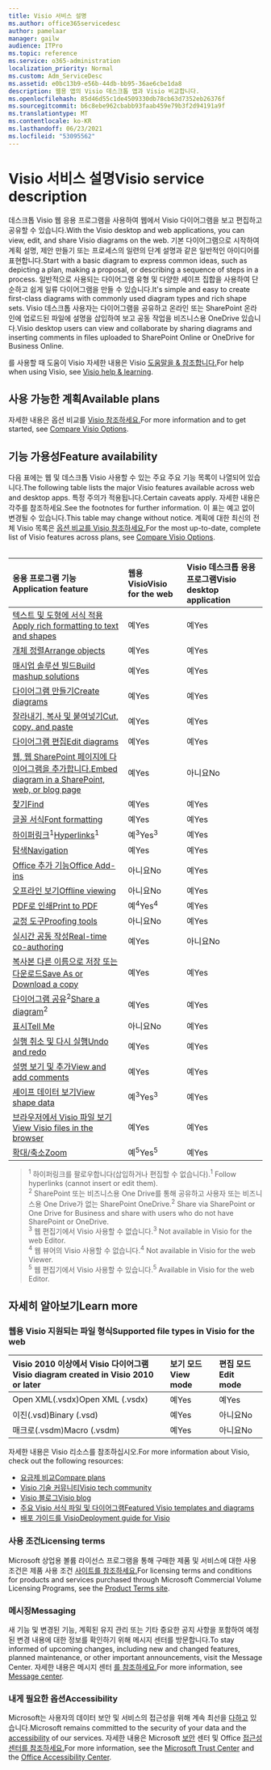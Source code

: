 ```yaml
---
title: Visio 서비스 설명
ms.author: office365servicedesc
author: pamelaar
manager: gailw
audience: ITPro
ms.topic: reference
ms.service: o365-administration
localization_priority: Normal
ms.custom: Adm_ServiceDesc
ms.assetid: e0bc13b9-e56b-44db-bb95-36ae6cbe1da8
description: 웹용 앱의 Visio 데스크톱 앱과 Visio 비교합니다.
ms.openlocfilehash: 85d46d55c1de4509330db78cb63d7352eb26376f
ms.sourcegitcommit: b6c8ebe962cbabb93faab459e79b3f2d94191a9f
ms.translationtype: MT
ms.contentlocale: ko-KR
ms.lasthandoff: 06/23/2021
ms.locfileid: "53095562"
---
```

# <a name="visio-service-description"></a><span data-ttu-id="003f6-103">Visio 서비스 설명</span><span class="sxs-lookup"><span data-stu-id="003f6-103">Visio service description</span></span>

<span data-ttu-id="003f6-104">데스크톱 Visio 웹 응용 프로그램을 사용하여 웹에서 Visio 다이어그램을 보고 편집하고 공유할 수 있습니다.</span><span class="sxs-lookup"><span data-stu-id="003f6-104">With the Visio desktop and web applications, you can view, edit, and share Visio diagrams on the web.</span></span> <span data-ttu-id="003f6-105">기본 다이어그램으로 시작하여 계획 설명, 제안 만들기 또는 프로세스의 일련의 단계 설명과 같은 일반적인 아이디어를 표현합니다.</span><span class="sxs-lookup"><span data-stu-id="003f6-105">Start with a basic diagram to express common ideas, such as depicting a plan, making a proposal, or describing a sequence of steps in a process.</span></span> <span data-ttu-id="003f6-106">일반적으로 사용되는 다이어그램 유형 및 다양한 셰이프 집합을 사용하여 단순하고 쉽게 일류 다이어그램을 만들 수 있습니다.</span><span class="sxs-lookup"><span data-stu-id="003f6-106">It's simple and easy to create first-class diagrams with commonly used diagram types and rich shape sets.</span></span> <span data-ttu-id="003f6-107">Visio 데스크톱 사용자는 다이어그램을 공유하고 온라인 또는 SharePoint 온라인에 업로드된 파일에 설명을 삽입하여 보고 공동 작업을 비즈니스용 OneDrive 있습니다.</span><span class="sxs-lookup"><span data-stu-id="003f6-107">Visio desktop users can view and collaborate by sharing diagrams and inserting comments in files uploaded to SharePoint Online or OneDrive for Business Online.</span></span>

<span data-ttu-id="003f6-108">를 사용할 때 도움이 Visio 자세한 내용은 Visio [도움말을 & 참조합니다.](https://support.office.com/visio)</span><span class="sxs-lookup"><span data-stu-id="003f6-108">For help when using Visio, see [Visio help & learning](https://support.office.com/visio).</span></span>

## <a name="available-plans"></a><span data-ttu-id="003f6-109">사용 가능한 계획</span><span class="sxs-lookup"><span data-stu-id="003f6-109">Available plans</span></span>

<span data-ttu-id="003f6-110">자세한 내용은 옵션 비교를 [Visio 참조하세요.](https://www.microsoft.com/microsoft-365/visio/microsoft-visio-plans-and-pricing-compare-visio-options)</span><span class="sxs-lookup"><span data-stu-id="003f6-110">For more information and to get started, see [Compare Visio Options](https://www.microsoft.com/microsoft-365/visio/microsoft-visio-plans-and-pricing-compare-visio-options).</span></span>
  
## <a name="feature-availability"></a><span data-ttu-id="003f6-111">기능 가용성</span><span class="sxs-lookup"><span data-stu-id="003f6-111">Feature availability</span></span>

<span data-ttu-id="003f6-112">다음 표에는 웹 및 데스크톱 Visio 사용할 수 있는 주요 주요 기능 목록이 나열되어 있습니다.</span><span class="sxs-lookup"><span data-stu-id="003f6-112">The following table lists the major Visio features available across web and desktop apps.</span></span> <span data-ttu-id="003f6-113">특정 주의가 적용됩니다.</span><span class="sxs-lookup"><span data-stu-id="003f6-113">Certain caveats apply.</span></span> <span data-ttu-id="003f6-114">자세한 내용은 각주를 참조하세요.</span><span class="sxs-lookup"><span data-stu-id="003f6-114">See the footnotes for further information.</span></span> <span data-ttu-id="003f6-115">이 표는 예고 없이 변경될 수 있습니다.</span><span class="sxs-lookup"><span data-stu-id="003f6-115">This table may change without notice.</span></span> <span data-ttu-id="003f6-116">계획에 대한 최신의 전체 Visio 목록은 [옵션 비교를 Visio 참조하세요.](https://www.microsoft.com/microsoft-365/visio/microsoft-visio-plans-and-pricing-compare-visio-options)</span><span class="sxs-lookup"><span data-stu-id="003f6-116">For the most up-to-date, complete list of Visio features across plans, see [Compare Visio Options](https://www.microsoft.com/microsoft-365/visio/microsoft-visio-plans-and-pricing-compare-visio-options).</span></span><br><br> 

| <span data-ttu-id="003f6-117">응용 프로그램 기능</span><span class="sxs-lookup"><span data-stu-id="003f6-117">Application feature</span></span> | <span data-ttu-id="003f6-118">웹용 Visio</span><span class="sxs-lookup"><span data-stu-id="003f6-118">Visio for the web</span></span> | <span data-ttu-id="003f6-119">Visio 데스크톱 응용 프로그램</span><span class="sxs-lookup"><span data-stu-id="003f6-119">Visio desktop application</span></span> |
|:-----|:-----|:-----|
|[<span data-ttu-id="003f6-120">텍스트 및 도형에 서식 적용</span><span class="sxs-lookup"><span data-stu-id="003f6-120">Apply rich formatting to text and shapes</span></span>](visio-features.md#apply-rich-formatting-to-text-and-shapes)|<span data-ttu-id="003f6-121">예</span><span class="sxs-lookup"><span data-stu-id="003f6-121">Yes</span></span> |<span data-ttu-id="003f6-122">예</span><span class="sxs-lookup"><span data-stu-id="003f6-122">Yes</span></span> |
|[<span data-ttu-id="003f6-123">개체 정렬</span><span class="sxs-lookup"><span data-stu-id="003f6-123">Arrange objects</span></span>](visio-features.md#arrange-objects)|<span data-ttu-id="003f6-124">예</span><span class="sxs-lookup"><span data-stu-id="003f6-124">Yes</span></span> |<span data-ttu-id="003f6-125">예</span><span class="sxs-lookup"><span data-stu-id="003f6-125">Yes</span></span> |
|[<span data-ttu-id="003f6-126">매시업 솔루션 빌드</span><span class="sxs-lookup"><span data-stu-id="003f6-126">Build mashup solutions</span></span>](visio-features.md#build-mashup-solutions)|<span data-ttu-id="003f6-127">예</span><span class="sxs-lookup"><span data-stu-id="003f6-127">Yes</span></span> |<span data-ttu-id="003f6-128">예</span><span class="sxs-lookup"><span data-stu-id="003f6-128">Yes</span></span> |
|[<span data-ttu-id="003f6-129">다이어그램 만들기</span><span class="sxs-lookup"><span data-stu-id="003f6-129">Create diagrams</span></span>](visio-features.md#create-diagrams)|<span data-ttu-id="003f6-130">예</span><span class="sxs-lookup"><span data-stu-id="003f6-130">Yes</span></span> |<span data-ttu-id="003f6-131">예</span><span class="sxs-lookup"><span data-stu-id="003f6-131">Yes</span></span> |
|[<span data-ttu-id="003f6-132">잘라내기, 복사 및 붙여넣기</span><span class="sxs-lookup"><span data-stu-id="003f6-132">Cut, copy, and paste</span></span>](visio-features.md#cut-copy-and-paste)|<span data-ttu-id="003f6-133">예</span><span class="sxs-lookup"><span data-stu-id="003f6-133">Yes</span></span> |<span data-ttu-id="003f6-134">예</span><span class="sxs-lookup"><span data-stu-id="003f6-134">Yes</span></span> |
|[<span data-ttu-id="003f6-135">다이어그램 편집</span><span class="sxs-lookup"><span data-stu-id="003f6-135">Edit diagrams</span></span>](visio-features.md#edit-diagrams)|<span data-ttu-id="003f6-136">예</span><span class="sxs-lookup"><span data-stu-id="003f6-136">Yes</span></span> |<span data-ttu-id="003f6-137">예</span><span class="sxs-lookup"><span data-stu-id="003f6-137">Yes</span></span> |
|[<span data-ttu-id="003f6-138">웹, 웹 SharePoint 페이지에 다이어그램을 추가합니다.</span><span class="sxs-lookup"><span data-stu-id="003f6-138">Embed diagram in a SharePoint, web, or blog page</span></span>](visio-features.md#embed-diagram-in-a-sharepoint-web-or-blog-page)|<span data-ttu-id="003f6-139">예</span><span class="sxs-lookup"><span data-stu-id="003f6-139">Yes</span></span> |<span data-ttu-id="003f6-140">아니요</span><span class="sxs-lookup"><span data-stu-id="003f6-140">No</span></span> |
|[<span data-ttu-id="003f6-141">찾기</span><span class="sxs-lookup"><span data-stu-id="003f6-141">Find</span></span>](visio-features.md#find)|<span data-ttu-id="003f6-142">예</span><span class="sxs-lookup"><span data-stu-id="003f6-142">Yes</span></span> |<span data-ttu-id="003f6-143">예</span><span class="sxs-lookup"><span data-stu-id="003f6-143">Yes</span></span> |
|[<span data-ttu-id="003f6-144">글꼴 서식</span><span class="sxs-lookup"><span data-stu-id="003f6-144">Font formatting</span></span>](visio-features.md#font-formatting)|<span data-ttu-id="003f6-145">예</span><span class="sxs-lookup"><span data-stu-id="003f6-145">Yes</span></span> |<span data-ttu-id="003f6-146">예</span><span class="sxs-lookup"><span data-stu-id="003f6-146">Yes</span></span> |
|<span data-ttu-id="003f6-147">[하이퍼링크](visio-features.md#hyperlinks)<sup>1</sup></span><span class="sxs-lookup"><span data-stu-id="003f6-147">[Hyperlinks](visio-features.md#hyperlinks)<sup>1</sup></span></span>|<span data-ttu-id="003f6-148">예<sup>3</sup></span><span class="sxs-lookup"><span data-stu-id="003f6-148">Yes<sup>3</sup></span></span>|<span data-ttu-id="003f6-149">예</span><span class="sxs-lookup"><span data-stu-id="003f6-149">Yes</span></span> |
|[<span data-ttu-id="003f6-150">탐색</span><span class="sxs-lookup"><span data-stu-id="003f6-150">Navigation</span></span>](visio-features.md#navigation)|<span data-ttu-id="003f6-151">예</span><span class="sxs-lookup"><span data-stu-id="003f6-151">Yes</span></span> |<span data-ttu-id="003f6-152">예</span><span class="sxs-lookup"><span data-stu-id="003f6-152">Yes</span></span> |
|[<span data-ttu-id="003f6-153">Office 추가 기능</span><span class="sxs-lookup"><span data-stu-id="003f6-153">Office Add-ins</span></span>](visio-features.md#office-add-ins)|<span data-ttu-id="003f6-154">아니요</span><span class="sxs-lookup"><span data-stu-id="003f6-154">No</span></span> |<span data-ttu-id="003f6-155">예</span><span class="sxs-lookup"><span data-stu-id="003f6-155">Yes</span></span> |
|[<span data-ttu-id="003f6-156">오프라인 보기</span><span class="sxs-lookup"><span data-stu-id="003f6-156">Offline viewing</span></span>](visio-features.md#offline-viewing)|<span data-ttu-id="003f6-157">아니요</span><span class="sxs-lookup"><span data-stu-id="003f6-157">No</span></span> |<span data-ttu-id="003f6-158">예</span><span class="sxs-lookup"><span data-stu-id="003f6-158">Yes</span></span> |
|[<span data-ttu-id="003f6-159">PDF로 인쇄</span><span class="sxs-lookup"><span data-stu-id="003f6-159">Print to PDF</span></span>](visio-features.md#print-to-pdf)|<span data-ttu-id="003f6-160">예<sup>4</sup></span><span class="sxs-lookup"><span data-stu-id="003f6-160">Yes<sup>4</sup></span></span>|<span data-ttu-id="003f6-161">예</span><span class="sxs-lookup"><span data-stu-id="003f6-161">Yes</span></span> |
|[<span data-ttu-id="003f6-162">교정 도구</span><span class="sxs-lookup"><span data-stu-id="003f6-162">Proofing tools</span></span>](visio-features.md#proofing-tools)|<span data-ttu-id="003f6-163">아니요</span><span class="sxs-lookup"><span data-stu-id="003f6-163">No</span></span> |<span data-ttu-id="003f6-164">예</span><span class="sxs-lookup"><span data-stu-id="003f6-164">Yes</span></span> |
|[<span data-ttu-id="003f6-165">실시간 공동 작성</span><span class="sxs-lookup"><span data-stu-id="003f6-165">Real-time co-authoring</span></span>](visio-features.md#real-time-co-authoring)|<span data-ttu-id="003f6-166">예</span><span class="sxs-lookup"><span data-stu-id="003f6-166">Yes</span></span> |<span data-ttu-id="003f6-167">아니요</span><span class="sxs-lookup"><span data-stu-id="003f6-167">No</span></span> |
|[<span data-ttu-id="003f6-168">복사본 다른 이름으로 저장 또는 다운로드</span><span class="sxs-lookup"><span data-stu-id="003f6-168">Save As or Download a copy</span></span>](visio-features.md#save-as-or-download-a-copy)|<span data-ttu-id="003f6-169">예</span><span class="sxs-lookup"><span data-stu-id="003f6-169">Yes</span></span> |<span data-ttu-id="003f6-170">예</span><span class="sxs-lookup"><span data-stu-id="003f6-170">Yes</span></span> |
|<span data-ttu-id="003f6-171">[다이어그램 공유](visio-features.md#share-a-diagram)<sup>2</sup></span><span class="sxs-lookup"><span data-stu-id="003f6-171">[Share a diagram](visio-features.md#share-a-diagram)<sup>2</sup></span></span>|<span data-ttu-id="003f6-172">예</span><span class="sxs-lookup"><span data-stu-id="003f6-172">Yes</span></span> |<span data-ttu-id="003f6-173">예</span><span class="sxs-lookup"><span data-stu-id="003f6-173">Yes</span></span> |
|[<span data-ttu-id="003f6-174">표시</span><span class="sxs-lookup"><span data-stu-id="003f6-174">Tell Me</span></span>](visio-features.md#tell-me)|<span data-ttu-id="003f6-175">아니요</span><span class="sxs-lookup"><span data-stu-id="003f6-175">No</span></span> |<span data-ttu-id="003f6-176">예</span><span class="sxs-lookup"><span data-stu-id="003f6-176">Yes</span></span> |
|[<span data-ttu-id="003f6-177">실행 취소 및 다시 실행</span><span class="sxs-lookup"><span data-stu-id="003f6-177">Undo and redo</span></span>](visio-features.md#undo-and-redo)|<span data-ttu-id="003f6-178">예</span><span class="sxs-lookup"><span data-stu-id="003f6-178">Yes</span></span> |<span data-ttu-id="003f6-179">예</span><span class="sxs-lookup"><span data-stu-id="003f6-179">Yes</span></span> |
|[<span data-ttu-id="003f6-180">설명 보기 및 추가</span><span class="sxs-lookup"><span data-stu-id="003f6-180">View and add comments</span></span>](visio-features.md#view-and-add-comments)|<span data-ttu-id="003f6-181">예</span><span class="sxs-lookup"><span data-stu-id="003f6-181">Yes</span></span> |<span data-ttu-id="003f6-182">예</span><span class="sxs-lookup"><span data-stu-id="003f6-182">Yes</span></span> |
|[<span data-ttu-id="003f6-183">셰이프 데이터 보기</span><span class="sxs-lookup"><span data-stu-id="003f6-183">View shape data</span></span>](visio-features.md#view-shape-data)|<span data-ttu-id="003f6-184">예<sup>3</sup></span><span class="sxs-lookup"><span data-stu-id="003f6-184">Yes<sup>3</sup></span></span>|<span data-ttu-id="003f6-185">예</span><span class="sxs-lookup"><span data-stu-id="003f6-185">Yes</span></span> |
|[<span data-ttu-id="003f6-186">브라우저에서 Visio 파일 보기</span><span class="sxs-lookup"><span data-stu-id="003f6-186">View Visio files in the browser</span></span>](visio-features.md#view-visio-files-in-the-browser)|<span data-ttu-id="003f6-187">예</span><span class="sxs-lookup"><span data-stu-id="003f6-187">Yes</span></span> |<span data-ttu-id="003f6-188">예</span><span class="sxs-lookup"><span data-stu-id="003f6-188">Yes</span></span> |
|[<span data-ttu-id="003f6-189">확대/축소</span><span class="sxs-lookup"><span data-stu-id="003f6-189">Zoom</span></span>](visio-features.md#zoom)|<span data-ttu-id="003f6-190">예<sup>5</sup></span><span class="sxs-lookup"><span data-stu-id="003f6-190">Yes<sup>5</sup></span></span>|<span data-ttu-id="003f6-191">예</span><span class="sxs-lookup"><span data-stu-id="003f6-191">Yes</span></span> |

> <span data-ttu-id="003f6-192"><sup>1</sup> 하이퍼링크를 팔로우합니다(삽입하거나 편집할 수 없습니다).</span><span class="sxs-lookup"><span data-stu-id="003f6-192"><sup>1</sup> Follow hyperlinks (cannot insert or edit them).</span></span>
<br/><span data-ttu-id="003f6-193"><sup>2</sup> SharePoint 또는 비즈니스용 One Drive를 통해 공유하고 사용자 또는 비즈니스용 One Drive가 없는 SharePoint OneDrive.</span><span class="sxs-lookup"><span data-stu-id="003f6-193"><sup>2</sup> Share via SharePoint or One Drive for Business and share with users who do not have SharePoint or OneDrive.</span></span>
<br/><span data-ttu-id="003f6-194"><sup>3</sup> 웹 편집기에서 Visio 사용할 수 없습니다.</span><span class="sxs-lookup"><span data-stu-id="003f6-194"><sup>3</sup> Not available in Visio for the web Editor.</span></span>
<br/><span data-ttu-id="003f6-195"><sup>4</sup> 웹 뷰어의 Visio 사용할 수 없습니다.</span><span class="sxs-lookup"><span data-stu-id="003f6-195"><sup>4</sup> Not available in Visio for the web Viewer.</span></span>
<br/><span data-ttu-id="003f6-196"><sup>5</sup> 웹 편집기에서 Visio 사용할 수 있습니다.</span><span class="sxs-lookup"><span data-stu-id="003f6-196"><sup>5</sup> Available in Visio for the web Editor.</span></span>

## <a name="learn-more"></a><span data-ttu-id="003f6-197">자세히 알아보기</span><span class="sxs-lookup"><span data-stu-id="003f6-197">Learn more</span></span>

### <a name="supported-file-types-in-visio-for-the-web"></a><span data-ttu-id="003f6-198">웹용 Visio 지원되는 파일 형식</span><span class="sxs-lookup"><span data-stu-id="003f6-198">Supported file types in Visio for the web</span></span>

| <span data-ttu-id="003f6-199">Visio 2010 이상에서 Visio 다이어그램</span><span class="sxs-lookup"><span data-stu-id="003f6-199">Visio diagram created in Visio 2010 or later</span></span> | <span data-ttu-id="003f6-200">보기 모드</span><span class="sxs-lookup"><span data-stu-id="003f6-200">View mode</span></span> | <span data-ttu-id="003f6-201">편집 모드</span><span class="sxs-lookup"><span data-stu-id="003f6-201">Edit mode</span></span> |
|:-----|:-----|:-----|
|<span data-ttu-id="003f6-202">Open XML(.vsdx)</span><span class="sxs-lookup"><span data-stu-id="003f6-202">Open XML (.vsdx)</span></span>  <br/> |<span data-ttu-id="003f6-203">예</span><span class="sxs-lookup"><span data-stu-id="003f6-203">Yes</span></span>  <br/> |<span data-ttu-id="003f6-204">예</span><span class="sxs-lookup"><span data-stu-id="003f6-204">Yes</span></span>  <br/> |
|<span data-ttu-id="003f6-205">이진(.vsd)</span><span class="sxs-lookup"><span data-stu-id="003f6-205">Binary (.vsd)</span></span>  <br/> |<span data-ttu-id="003f6-206">예</span><span class="sxs-lookup"><span data-stu-id="003f6-206">Yes</span></span>  <br/> |<span data-ttu-id="003f6-207">아니요</span><span class="sxs-lookup"><span data-stu-id="003f6-207">No</span></span>  <br/> |
|<span data-ttu-id="003f6-208">매크로(.vsdm)</span><span class="sxs-lookup"><span data-stu-id="003f6-208">Macro (.vsdm)</span></span>  <br/> |<span data-ttu-id="003f6-209">예</span><span class="sxs-lookup"><span data-stu-id="003f6-209">Yes</span></span>  <br/> |<span data-ttu-id="003f6-210">아니요</span><span class="sxs-lookup"><span data-stu-id="003f6-210">No</span></span>  <br/> |

<span data-ttu-id="003f6-211">자세한 내용은 Visio 리소스를 참조하십시오.</span><span class="sxs-lookup"><span data-stu-id="003f6-211">For more information about Visio, check out the following resources:</span></span>

- [<span data-ttu-id="003f6-212">요금제 비교</span><span class="sxs-lookup"><span data-stu-id="003f6-212">Compare plans</span></span>](https://www.microsoft.com/microsoft-365/visio/microsoft-visio-plans-and-pricing-compare-visio-options)
- [<span data-ttu-id="003f6-213">Visio 기술 커뮤니티</span><span class="sxs-lookup"><span data-stu-id="003f6-213">Visio tech community</span></span>](https://techcommunity.microsoft.com/t5/microsoft-teams/ct-p/MicrosoftTeams)
- [<span data-ttu-id="003f6-214">Visio 블로그</span><span class="sxs-lookup"><span data-stu-id="003f6-214">Visio blog</span></span>](https://techcommunity.microsoft.com/t5/visio-blog/bg-p/VisioBlog)
- [<span data-ttu-id="003f6-215">주요 Visio 서식 파일 및 다이어그램</span><span class="sxs-lookup"><span data-stu-id="003f6-215">Featured Visio templates and diagrams</span></span>](https://go.microsoft.com/fwlink/p/?linkid=2157372)
- [<span data-ttu-id="003f6-216">배포 가이드를 Visio</span><span class="sxs-lookup"><span data-stu-id="003f6-216">Deployment guide for Visio</span></span>](/deployoffice/deployment-guide-for-visio)

### <a name="licensing-terms"></a><span data-ttu-id="003f6-217">사용 조건</span><span class="sxs-lookup"><span data-stu-id="003f6-217">Licensing terms</span></span>

<span data-ttu-id="003f6-218">Microsoft 상업용 볼륨 라이선스 프로그램을 통해 구매한 제품 및 서비스에 대한 사용 조건은 제품 사용 조건 [사이트를 참조하세요.](https://www.microsoft.com/licensing/terms/)</span><span class="sxs-lookup"><span data-stu-id="003f6-218">For licensing terms and conditions for products and services purchased through Microsoft Commercial Volume Licensing Programs, see the [Product Terms site](https://www.microsoft.com/licensing/terms/).</span></span>

### <a name="messaging"></a><span data-ttu-id="003f6-219">메시징</span><span class="sxs-lookup"><span data-stu-id="003f6-219">Messaging</span></span>

<span data-ttu-id="003f6-220">새 기능 및 변경된 기능, 계획된 유지 관리 또는 기타 중요한 공지 사항을 포함하여 예정된 변경 내용에 대한 정보를 확인하기 위해 메시지 센터를 방문합니다.</span><span class="sxs-lookup"><span data-stu-id="003f6-220">To stay informed of upcoming changes, including new and changed features, planned maintenance, or other important announcements, visit the Message Center.</span></span> <span data-ttu-id="003f6-221">자세한 내용은 메시지 센터 [를 참조하세요.](/microsoft-365/admin/manage/message-center)</span><span class="sxs-lookup"><span data-stu-id="003f6-221">For more information, see [Message center](/microsoft-365/admin/manage/message-center).</span></span>

### <a name="accessibility"></a><span data-ttu-id="003f6-222">내게 필요한 옵션</span><span class="sxs-lookup"><span data-stu-id="003f6-222">Accessibility</span></span>

<span data-ttu-id="003f6-223">Microsoft는 사용자의 데이터 보안 및 서비스의 접근성을 위해 계속 최선을 [다하고](https://www.microsoft.com/trust-center/compliance/accessibility) 있습니다.</span><span class="sxs-lookup"><span data-stu-id="003f6-223">Microsoft remains committed to the security of your data and the [accessibility](https://www.microsoft.com/trust-center/compliance/accessibility) of our services.</span></span> <span data-ttu-id="003f6-224">자세한 내용은 Microsoft [보안](https://www.microsoft.com/trust-center) 센터 및 Office [접근성 센터를 참조하세요.](https://support.office.com/article/ecab0fcf-d143-4fe8-a2ff-6cd596bddc6d)</span><span class="sxs-lookup"><span data-stu-id="003f6-224">For more information, see the [Microsoft Trust Center](https://www.microsoft.com/trust-center) and the [Office Accessibility Center](https://support.office.com/article/ecab0fcf-d143-4fe8-a2ff-6cd596bddc6d).</span></span>
